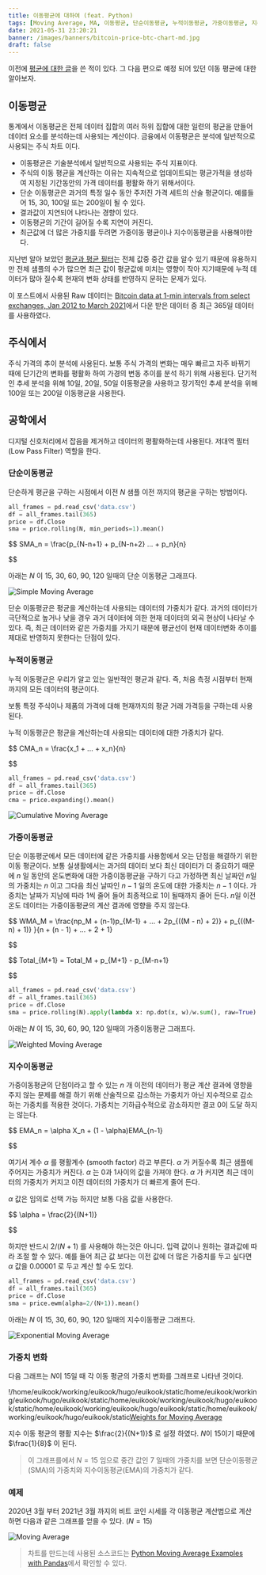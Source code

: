 ```yaml
---
title: 이동평균에 대하여 (feat. Python)
tags: [Moving Average, MA, 이동평균, 단순이동평균, 누적이동평균, 가중이동평균, 지수이동평균, Python, Pandas,]
date: 2021-05-31 23:20:21
banner: /images/banners/bitcoin-price-btc-chart-md.jpg
draft: false
---
```


이전에 [평균에 대한 글](/posts/average-and-average-filter)을 쓴 적이 있다. 그 다음 편으로 예정 되어 있던 이동 평균에 대한 알아보자.

## 이동평균

통계에서 이동평균은 전체 데이터 집합의 여러 하위 집합에 대한 일련의 평균을 만들어 데이터 요소를 분석하는데 사용되는 계산이다. 금융에서 이동평균은 분석에 일반적으로 사용되는 주식 차트 이다.

* 이동평균은 기술분석에서 일반적으로 사용되는 주식 지표이다.
* 주식의 이동 평균을 계산하는 이유는 지속적으로 업데이트되는 평균가적을 생성하여 지정된 기간동안의 가격 데이터를 평활화 하기 위해서이다.
* 단순 이동평균은 과거의 특정 일수 동안 주저진 가격 세트의 산술 평균이다. 예를들어 15, 30, 100일 또는 200일이 될 수 있다.
* 결과값이 지연되어 나타나는 경향이 있다.
* 이동평균의 기간이 길어질 수록 지연이 커진다.
* 최근값에 더 많은 가중치를 두려면 가중이동 평균이나 지수이동평균을 사용해야한다.

지난번 알아 보았던 [평균과 평균 필터](/posts/average-and-average-filter)는 전체 값중 중간 값을 알수 있기 때문에 유용하지만 전체 샘플의 수가 많으면 최근 값이 평균값에 미치는 영향이 작아 지기때문에 누적 데이터가 많아 질수록 현재의 변화 상태를 반영하지 문하는 문제가 있다.

이 포스트에서 사용된 Raw 데이터는 [Bitcoin data at 1-min intervals from select exchanges, Jan 2012 to March 2021](https://www.kaggle.com/mczielinski/bitcoin-historical-data)에서 다운 받은 데이터 중 최근 365일 데이터를 사용하였다.

<!--more-->

## 주식에서

주식 가격의 추이 분석에 사용된다. 보통 주식 가격의 변화는 매우 빠르고 자주 바뀌기 때에  단기간의 변화를 평활화 하여 가경의 변동 추이를 분석 하기 위해 사용된다. 단기적인 추세 분석을 위해 10일, 20일, 50일 이동평균을 사용하고 장기적인 추세 분석을 위해 100일 또는 200일 이동평균을 사용한다. 

## 공학에서

디지털 신호처리에서 잡음을 제거하고 데이터의 평활화하는데 사용된다. 저대역 필터(Low Pass Filter) 역할을 한다.

### 단순이동평균

단순하게 평균을 구하는 시점에서 이전 $N$ 샘플 이전 까지의 평균을 구하는 방법이다.

```python
all_frames = pd.read_csv('data.csv')
df = all_frames.tail(365)
price = df.Close
sma = price.rolling(N, min_periods=1).mean()
```

$$
SMA_n = \frac{p_{N-n+1} + p_{N-n+2} ... + p_n}{n}

$$

아래는 $N$ 이 15, 30, 60, 90, 120 일때의 단순 이동평균 그래프다.

![Simple Moving Average](/images/moving-average/sma.svg)

단순 이동평균은 평균을 계산하는데 사용되는 데이터의 가중치가 같다. 과거의 데이터가 극단적으로 높거나 낮을 경우 과거 데이터에 의한 현재 데이터의 외곡 현상이 나타날 수 있다. 즉, 최근 데이터와 같은 가중치를 가지기 때문에 평균선이 현재 데이터변화 추이를 제대로 반영하지 못한다는 단점이 있다.

### 누적이동평균

누적 이동평균은 우리가 알고 있는 일반적인 평균과 같다. 즉, 처음 측정 시점부터 현재 까지의 모든 데이터의 평군이다.

보통 특정 주식이나 제품의 가격에 대해 현재까지의 평균 거래 가격등을 구하는데 사용된다.

누적 이동평균은 평균을 계산하는데 사용되는 데이터에 대한 가중치가 같다. 

$$
CMA_n = \frac{x_1 + ... + x_n}{n}

$$

```python
all_frames = pd.read_csv('data.csv')
df = all_frames.tail(365)
price = df.Close
cma = price.expanding().mean()
```

![Cumulative Moving Average](/images/moving-average/cma.svg)

### 가중이동평균

단순 이동평군에서 모든 데이터에 같은 가중치를 사용함에서 오는 단점을 해결하기 위한 이동 평균이다. 보통 실생활에서는 과거의 데이터 보다 최신 데이터가 더 중요하기 때문에 $n$ 일 동안의 온도변화에 대한 가중이동평균을 구하기 다고 가정하면 최신 날짜인 $n$일의 가중치는 $n$  이고 그다음 최신 날따인 $n - 1$ 일의 온도에 대한 가중치는 $n - 1$ 이다. 가중치는 날짜가 지남에 따라 $1$씩 줄어 들어 최종적으로 $1$이 될때까지 줄어 든다.  $n$일 이전 온도 데이터는 가중이동평균의 계산 결과에 영향을 주지 않는다.

$$
WMA_M = \frac{np_M + (n-1)p_{M-1} + ... + 2p_{((M - n) + 2)} + p_{((M-n) + 1)} }{n + (n - 1) + ... + 2 + 1}

$$

$$
Total_{M+1} = Total_M + p_{M+1} - p_{M-n+1}

$$

```python
all_frames = pd.read_csv('data.csv')
df = all_frames.tail(365)
price = df.Close
sma = price.rolling(N).apply(lambda x: np.dot(x, w)/w.sum(), raw=True)
```

아래는 $N$ 이 15, 30, 60, 90, 120 일때의 가중이동평균 그래프다.

![Weighted Moving Average](/images/moving-average/wma.svg)

### 지수이동평균

가중이동평균의 단점이라고 할 수 있는 $n$ 개 이전의 데이터가 평균 계산 결과에 영향을 주지 않는 문제를 해결 하기 위해 산술적으로 감소하는 가중치가 아닌 지수적으로 감소하는 가중치를 적용한 것이다. 가중치는 기하급수적으로 감소하지만 결코 0이 도달 하지는 않는다.

$$
EMA_n = \alpha X_n + (1 - \alpha)EMA_{n-1}

$$

여기서 계수 $\alpha$ 를 평활계수 (smooth factor) 라고 부른다. $\alpha$ 가 커질수록 최근 샘플에 주어지는 가중치가 커진다. $\alpha$ 는 0과 1사이의 값을 가져야 한다. $\alpha$ 가 커지면 최근 데이터의 가중치가 커지고 이전 데이터의 가중치가 더 빠르게 줄어 든다.

$\alpha$ 값은 임의로 선택 가능 하지만 보통 다음 값을 사용한다.

$$
\alpha = \frac{2}{(N+1)}

$$

하지만 반드시 ${2}/{(N+1)}$ 를 사용해야 하는것은 아니다. 입력 값이나 원하는 결과값에 따라 조절 할 수 있다. 예를 들어 최근 값 보다는 이전 값에 더 많은 가중치를 두고 싶다면 $\alpha$ 값을 $0.00001$ 로 두고 계산 할 수도 있다.

```python
all_frames = pd.read_csv('data.csv')
df = all_frames.tail(365)
price = df.Close
sma = price.ewm(alpha=2/(N+1)).mean()
```

아래는 $N$ 이 15, 30, 60, 90, 120 일때의 지수이동평균 그래프다.

![Exponential Moving Average](/images/moving-average/ema.svg)

### 가중치 변화

다음 그래프는 $N$이 15일 때 각 이동 평균의 가중치 변화를 그래프로 나타낸 것이다.

!/home/euikook/working/euikook/hugo/euikook/static/home/euikook/working/euikook/hugo/euikook/static/home/euikook/working/euikook/hugo/euikook/static/home/euikook/working/euikook/hugo/euikook/static/home/euikook/working/euikook/hugo/euikook/static[Weights for Moving Average](/images/moving-average/weight.svg)

지수 이동 평균의 평활 지수는 $\frac{2}{(N+1)}$ 로 설정 하였다. $N$이 15이기 때문에 $\frac{1}{8}$ 이 된다.

> 이 그래프를에서 $N = 15$ 임으로 중간 값인 $7$ 일때의 가중치를 보면 단순이동평균(SMA)의 가중치와 지수이동평균(EMA)의 가중치가 같다.

### 예제

2020년 3월 부터 2021년 3월 까지의 비트 코인 시세를 각 이동평균 계산법으로 계산하면 다음과 같은 그래프를 얻을 수 있다. ($N=15$)

![Moving Average](/images/moving-average/all.svg)

> 차트를 만드는데 사용된 소스코드는 [Python Moving Average Examples with Pandas](https://github.com/euikook/python-moving-average-examples)에서 확인할 수 있다.
